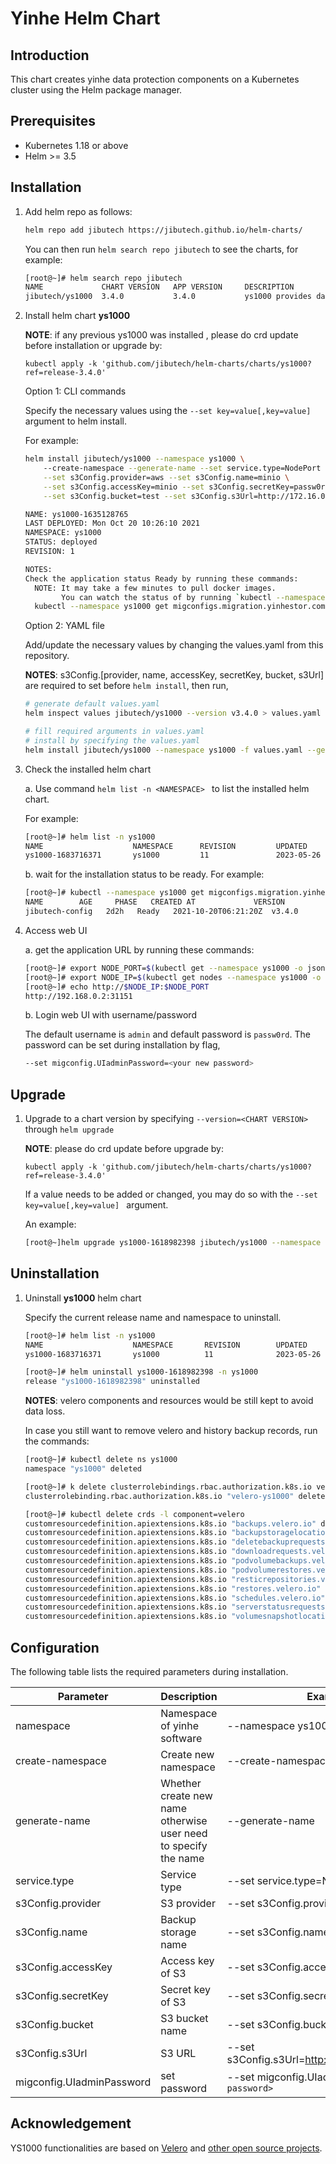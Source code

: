 
# Yinhe Helm Chart

## Introduction

This chart creates yinhe data protection components on a Kubernetes cluster using the Helm package manager.

## Prerequisites

- Kubernetes 1.18 or above
- Helm >= 3.5

## Installation 

1. Add helm repo as follows:

   ```bash
   helm repo add jibutech https://jibutech.github.io/helm-charts/
   ```

   You can then run `helm search repo jibutech` to see the charts, for example:

   ```bash
   [root@~]# helm search repo jibutech
   NAME             CHART VERSION   APP VERSION     DESCRIPTION
   jibutech/ys1000  3.4.0           3.4.0           ys1000 provides data protection for cloud nativ...
   ```

2. Install helm chart **ys1000** 

   **NOTE**: if any previous ys1000 was installed , please do crd update before installation or upgrade by:
   ```
   kubectl apply -k 'github.com/jibutech/helm-charts/charts/ys1000?ref=release-3.4.0'
   ```

   Option 1: CLI commands

      Specify the necessary values using the `--set key=value[,key=value] `argument to helm install.

      For example:

      ```bash
      helm install jibutech/ys1000 --namespace ys1000 \ 
          --create-namespace --generate-name --set service.type=NodePort \
          --set s3Config.provider=aws --set s3Config.name=minio \
          --set s3Config.accessKey=minio --set s3Config.secretKey=passw0rd \
          --set s3Config.bucket=test --set s3Config.s3Url=http://172.16.0.10:30170

      NAME: ys1000-1635128765
      LAST DEPLOYED: Mon Oct 20 10:26:10 2021
      NAMESPACE: ys1000
      STATUS: deployed
      REVISION: 1

      NOTES:
      Check the application status Ready by running these commands:
        NOTE: It may take a few minutes to pull docker images.
              You can watch the status of by running `kubectl --namespace ys1000 get migconfigs.migration.yinhestor.com -w`
        kubectl --namespace ys1000 get migconfigs.migration.yinhestor.com
      ```

   Option 2: YAML file

      Add/update the necessary values by changing the values.yaml from this repository.

      **NOTES**: s3Config.[provider, name, accessKey, secretKey, bucket, s3Url] are required to set before `helm install`, then run,

      ```bash
      # generate default values.yaml
      helm inspect values jibutech/ys1000 --version v3.4.0 > values.yaml
      
      # fill required arguments in values.yaml
      # install by specifying the values.yaml
      helm install jibutech/ys1000 --namespace ys1000 -f values.yaml --generate-name
      ```

3. Check the installed helm chart

   a. Use command `helm list -n <NAMESPACE> ` to list the installed helm chart.

      For example:

      ```bash
      [root@~]# helm list -n ys1000
      NAME                    NAMESPACE      REVISION         UPDATED                                   STATUS      CHART                APP VERSION
      ys1000-1683716371       ys1000         11               2023-05-26 17:53:15.116051313 +0800 CST   deployed    ys1000-3.4.0         3.4.0
      ```

   b. wait for the installation status to be ready. For example:

      ```bash
      [root@~]# kubectl --namespace ys1000 get migconfigs.migration.yinhestor.com
      NAME        AGE     PHASE   CREATED AT             VERSION
      jibutech-config   2d2h   Ready   2021-10-20T06:21:20Z  v3.4.0
      ```

4. Access web UI

   a. get the application URL by running these commands:

    ```bash
    [root@~]# export NODE_PORT=$(kubectl get --namespace ys1000 -o jsonpath="{.spec.ports[0].nodePort}" services ui-service-default )
    [root@~]# export NODE_IP=$(kubectl get nodes --namespace ys1000 -o jsonpath="{.items[0].status.addresses[0].address}")
    [root@~]# echo http://$NODE_IP:$NODE_PORT
    http://192.168.0.2:31151
    ```

    b. Login web UI with username/password

   The default username is `admin` and default password is `passw0rd`.
   The password can be set during installation by flag,
   
    ```bash
    --set migconfig.UIadminPassword=<your new password>
    ```

## Upgrade

1. Upgrade to a chart version by specifying `--version=<CHART VERSION>` through `helm upgrade`
   
   **NOTE**: please do crd update before upgrade by:
   ```
   kubectl apply -k 'github.com/jibutech/helm-charts/charts/ys1000?ref=release-3.4.0'
   ```
   
   If a value needs to be added or changed, you may do so with the `--set key=value[,key=value] ` argument. 

   An example:

   ```bash
   [root@~]helm upgrade ys1000-1618982398 jibutech/ys1000 --namespace ys1000 --reuse-values --version=3.3.2
   ```

## Uninstallation

1. Uninstall **ys1000** helm chart

   Specify the current release name and namespace to uninstall.

   ```bash
   [root@~]# helm list -n ys1000
   NAME                    NAMESPACE       REVISION        UPDATED                                  STATUS      CHART                APP VERSION
   ys1000-1683716371       ys1000          11              2023-05-26 17:53:15.116051313 +0800 CST  deployed    ys1000-3.4.0         3.4.0
   
   [root@~]# helm uninstall ys1000-1618982398 -n ys1000
   release "ys1000-1618982398" uninstalled
   ```

   **NOTES**: velero components and resources would be still kept to avoid data loss.

   In case you still want to remove velero and history backup records, run the commands:

   ```bash
   [root@~]# kubectl delete ns ys1000
   namespace "ys1000" deleted
   
   [root@~]# k delete clusterrolebindings.rbac.authorization.k8s.io velero-ys1000
   clusterrolebinding.rbac.authorization.k8s.io "velero-ys1000" deleted
   
   [root@~]# kubectl delete crds -l component=velero
   customresourcedefinition.apiextensions.k8s.io "backups.velero.io" deleted
   customresourcedefinition.apiextensions.k8s.io "backupstoragelocations.velero.io" deleted
   customresourcedefinition.apiextensions.k8s.io "deletebackuprequests.velero.io" deleted
   customresourcedefinition.apiextensions.k8s.io "downloadrequests.velero.io" deleted
   customresourcedefinition.apiextensions.k8s.io "podvolumebackups.velero.io" deleted
   customresourcedefinition.apiextensions.k8s.io "podvolumerestores.velero.io" deleted
   customresourcedefinition.apiextensions.k8s.io "resticrepositories.velero.io" deleted
   customresourcedefinition.apiextensions.k8s.io "restores.velero.io" deleted
   customresourcedefinition.apiextensions.k8s.io "schedules.velero.io" deleted
   customresourcedefinition.apiextensions.k8s.io "serverstatusrequests.velero.io" deleted
   customresourcedefinition.apiextensions.k8s.io "volumesnapshotlocations.velero.io" deleted
   ```

## Configuration

The following table lists the required parameters during installation.

| Parameter               | Description                           | Example                                                    |
| ----------------------- | ----------------------------------    | ---------------------------------------------------------- |
| namespace          |  Namespace of yinhe software     |  --namespace ys1000                           |
| create-namespace   |  Create new namespace               |  --create-namespace
| generate-name      |  Whether create new name otherwise user need to specify the name |   --generate-name
| service.type       |  Service type                        |   --set service.type=NodePort
| s3Config.provider  |   S3 provider               |   --set s3Config.provider=aws
| s3Config.name      |  Backup storage name |   --set s3Config.name=minio
| s3Config.accessKey |    Access key of S3              |   --set s3Config.accessKey=minio
| s3Config.secretKey |    Secret key of S3        |    --set s3Config.secretKey=passw0rd
| s3Config.bucket    |   S3 bucket name              |   --set s3Config.bucket=test
| s3Config.s3Url     |    S3 URL                          |   --set s3Config.s3Url=http://172.16.0.10:30170
| migconfig.UIadminPassword |  set password                          | --set migconfig.UIadminPassword=`<your password>`         |

## Acknowledgement

YS1000 functionalities are based on [Velero](https://github.com/vmware-tanzu/velero) and [other open source projects](https://github.com/jibutech/helm-charts/blob/main/credits.md).
